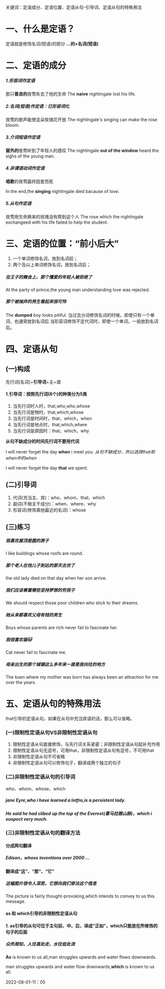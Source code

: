 关键词：定语成分、定语位置、定语从句-引导词、定语从句的特殊用法


# 一、什么是定语？

定语就是修饰名词(短语)的部分
**...的+名词(短语)**

# 二、定语的成分

##### 1.形容词作定语
那只**善良的**夜莺失去了他的生命
The **naive** nightingale lost his life.
##### 2.名词(短语)作定语：已形容词化
夜莺的歌声能使这朵玫瑰花开放
The nightingale's singing can make the rose bloom.
##### 3.介词短语作定语
**窗外的**夜莺听到了年轻人的感叹
The nightingale **out of the window** heard the sighs of the young man.
##### 4.非谓语动词作定语
**唱歌**的夜莺最终因爱而死

In the end,the **singing** nightingale died bacause of love.
##### 5.从句作定语
夜莺用生命换来的玫瑰没有帮到这个人
The rose which the nightingale exchangeed with his life failed to help the student.


# 三、定语的位置：“前小后大”

1. 一个单词修饰名词，放到名词前；
2. 两个及以上单词修饰名词，放到名词后；

##### 在王子的舞会上，那个懂爱的年轻人被拒绝了
At the party of prince,the young man understanding love was rejected.
##### 那个**被抛弃**的男生看起来很可怜
The **dumped** boy looks pitiful.
当过去分词修饰名词的时候，即使只有一个单词，也通常放到名词后
当形容词修饰不定代词时，即使一个单词，一般放到名词后。


# 四、定语从句

## (一)构成

先行词[名词]+**引导词**+主+谓

#### 1.引导词：按照先行词(8个)的种类分为**5类**

1. 当先行词时人时，that,who,who,whose
2. 当先行词是物时，that,which,whose
3. 当先行词是时间时，that，which，when
4. 当先行词是地点时，that,which,where
5. 当先行词是原因时：that，which，why

**从句不缺成分的时间先行词不要用代词**

I will never forget the day **when** i meet you. 
*从句不缺成分，所以选择that和when中的when*

I will never forget the day **that** we spent. 

## (二)引导词

1. 代词(充当主、宾)：who、whom、that、which
2. 副词(不做主干成分)：when、where、why
3. 形容词(修饰离他最近的名词)：whose


## (三)练习

##### 我喜欢屋顶是圆的房子
I like buildings whose roofs are round.
##### 那个老人在他儿子到达的那天去世了
the old lady died on that day when her son arrive.
##### 我们应该尊重哪些坚持梦想的穷孩子
We should respect those poor children who stick to their dreams.
##### 她从来都喜欢父母有钱的男生
Boys whose parents are rich never fail to fascinate her.

##### 我很喜欢猫🐱
Cat never fail to fascinate me.
##### 母亲出生的那个城镇这么多年来一直是我向往的地方
The town where my mother was born has always been an attraction for me over the years.

# 五、定语从句的特殊用法

that引导的定语从句，如果在从句中充当宾语的话，那么可以省略。

### (一)限制性定语从句VS非限制性定语从句
1. 限制性定语从句直接修饰，与先行词关系紧密；非限制性定语从句起补充作用
2. 限制性定语从句无逗号，可用that，非限制性定语从句有逗号，不可用that
3. 非限制性定语从句不可省略
4. 非限制性定语从句可以修饰句子，翻译成两个独立的句子

### (二)非限制性定语从句的引导词
who、whom、whose、which
##### jane Eyre,who i have learned a lotfro,is a persistent lady.
##### He said he had clibed up the top of the Everest(喜马拉雅山脉)，which i suspect very much.

### (三)非限制性定语从句的翻译方法
#### 分成两句翻译
##### Edison，whose inventions over 2000 ...
#### 翻译成“这”、“那”、“它”
##### 这幅图片很令人深思，它想向我们穿法这个信息

The picture is fairly thought-provoking,which intends to convey to us this message.
#### as 和 which引导的非限制性定语从句
#### 1. as引导的从句可位于主句前、中、后，译成“正如”，which只能放在所修饰的句子的后面
##### 众所周知，人往高处走，水往低处流
**As** is known to us all,man struggles upwards and water flows downwards.

man struggles upwards and water flow downwards,**which** is known to us all.



2022-08-01-11：05
